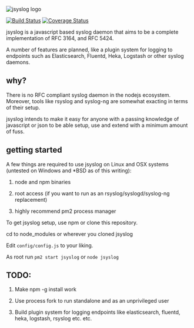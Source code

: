 ![jsyslog logo](http://jamon.ca/jsyslog.png)

[![Build Status](https://travis-ci.org/jamonation/jsyslog.svg)](https://travis-ci.org/jamonation/jsyslog) [![Coverage Status](https://coveralls.io/repos/jamonation/jsyslog/badge.svg?branch=master&service=github)](https://coveralls.io/github/jamonation/jsyslog?branch=master)

jsyslog is a javascript based syslog daemon that aims to be a complete implementation of RFC 3164, and RFC 5424.

A number of features are planned, like a plugin system for logging to endpoints such as Elasticsearch, Fluentd, Heka, Logstash or other syslog daemons.

## why?

There is no RFC compliant syslog daemon in the nodejs ecosystem. Moreover, tools like rsyslog and syslog-ng are somewhat exacting in terms of their setup.

jsyslog intends to make it easy for anyone with a passing knowledge of javascript or json to be able setup, use and extend with a minimum amount of fuss.

## getting started

A few things are required to use jsyslog on Linux and OSX systems (untested on Windows and *BSD as of this writing):

1. node and npm binaries

2. root access (if you want to run as an rsyslog/syslogd/syslog-ng replacement)

3. highly recommend pm2 process manager

To get jsyslog setup, use npm or clone this repository.

cd to node_modules or wherever you cloned jsyslog

Edit `config/config.js` to your liking.

As root run `pm2 start jsyslog` or `node jsyslog`

## TODO:

1. Make npm -g install work

2. Use process fork to run standalone and as an unprivileged user

3. Build plugin system for logging endpoints like elasticsearch, fluentd, heka, logstash, rsyslog etc. etc.
